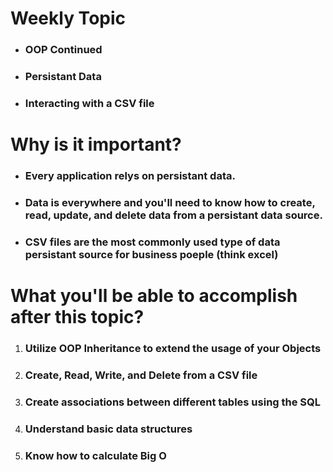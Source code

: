 # Weekly Topic
- ### OOP Continued
- ### Persistant Data
- ### Interacting with a CSV file

# Why is it important?
- ### Every application relys on persistant data.
- ### Data is everywhere and you'll need to know how to create, read, update, and delete data from a persistant data source.
- ### CSV files are the most commonly used type of data persistant source for business poeple (think excel)

# What you'll be able to accomplish after this topic?
1. ### Utilize OOP Inheritance to extend the usage of your Objects
2. ### Create, Read, Write, and Delete from a CSV file
3. ### Create associations between different tables using the SQL
4. ### Understand basic data structures
5. ### Know how to calculate Big O
